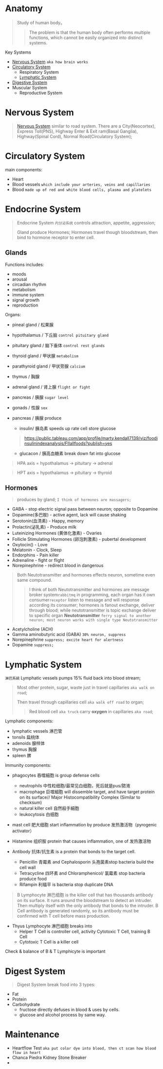 # Anatomy
> Study of human body。
> 
> > The problem is that the human body often performs multiple functions, which cannot be easily organized into distinct systems.

Key Systems
- [Nervous System](../psychology/nervous.md) `aka how brain works`
- [Circulatory System](#circulatory-system)
  - Respiratory System
  - [Lymphatic System](#lymphatic-system)
- [Digestive System](#digest-system)
- Muscular System
  - Reproductive System

# Nervous System
> [Nervous System](../psychology/nervous.md) similar to road system. There are a City(Neocortex), Express Toll(PNS), Highway Enter & Exit ram(Basal Ganglia), Highway(Spinal Cord), Normal Road(Circulatory System);

# Circulatory System
main components:
- Heart
- Blood vessels `which include your arteries, veins and capillaries`
- Blood `made up of red and white blood cells, plasma and platelets`


# Endocrine System
> Endocrine System `内分泌系统` controls attraction, appetite, aggression;
>
> Gland produce Hormones; Hormones travel though bloodstream, then bind to hormone receptor to enter cell. 

## Glands
Functions includes:
- moods
- arousal
- circadian rhythm
- metabolism
- immune system
- signal growth
- reproduction

Organs:
- pineal gland / 松果腺
- hypothalamus / 下丘脑 `control pituitary gland`
- pituitary gland / 脑下垂体 `control rest glands`
- thyroid gland / 甲状腺 `metabolism`
- parathyroid gland / 甲状旁腺 `calcium`
- thymus / 胸腺
- adrenal gland / 肾上腺 `flight or fight`
- pancreas / 胰腺 `sugar level`
- gonads / 性腺 `sex`

- pancreas / 胰腺 produce 
   * insulin/ 胰岛素 speeds up rate cell store glucose
    > https://public.tableau.com/app/profile/marty.kendall7139/viz/foodinsulinindexanalysis/FIIallfoods?publish=yes
   * glucacon / 胰高血糖素 break down fat into glucose

> HPA axis = hypothalamus -> pituitary  -> adrenal

> HPT axis = hypothalamus -> pituitary  -> thyroid

## Hormones
> produces by gland; `I think of hormones are massagers;`
- GABA - stop electric signal pass between neuron; opposite to Dopamine
- Dopamine(多巴胺) - active agent, lack will cause shaking
- Serotonin(血清素) - Happy, memory
- Prolactin(泌乳素) - Produce milk
- Luteinizing Hormones (黄体化激素) - Ovaries
- Follicle Stimulating Hormones (卵泡刺激素) - pubertal development
- Oxytocin() - Love
- Melatonin - Clock, Sleep
- Endorphins - Pain killer
- Adrenaline - fight or flight
- Norepinephrine - redirect blood in dangerous

> Both Neutotransmitter and hormones effects neuron, sometime even same compound.
> > I think of both Neutotransmitter and hormones are message broker system`rabbitmq` in programming, each organ has it own consumer`receptor` listen to message and will response according its consumer; hormones is fanout exchange, deliver through blood; while neutotransmitter is topic exchange deliver to specific organ
**Neutotransmitter** `ferry signal to another neuron; most neuron works with single type Neutotransmitter`
- Acetylcholine (ACH)
- Gamma aminobutyric acid (GABA) `30% neuron, suppress`
- Norepinephrine `suppress; excite heart for alertness`
- Dopamine `suppress;`


# Lymphatic System
`淋巴系統`
Lymphatic vessels pumps 15% fluid back into blood stream;

> Most other protein, sugar, waste just in travel capillaries `aka walk on road`;
> 
> Then travel through capillaries cell `aka walk off road` to organ;
> >Red blood cell `aka truck` carry **oxygen** in capillaries `aka road`;


Lymphatic components:
- lymphatic vessels 淋巴管
- tonsils 扁桃体
- adenoids 腺样体
- thymus 胸腺
- spleen 脾

Immunity components:
- phagocytes 吞噬細胞 is group defense cells
  - neutrophils 中性粒细胞/最常见白细胞，死后就是pus/脓液
  - macrophage 巨噬細胞 will dissemble target, and have target protein on its surface// Major Histocompatibility Complex (Similar to checksum)
  - natural killer cell 自然殺手細胞
  - leukocytosis 白细胞

- mast cell 肥大细胞 start inflammation by produce 发热激活物（pyrogenic activator）
- Histamine 组织胺 protein that causes inflammation, one of 发热激活物


- Antibody 抗体/抗生素 is a protein that bonds to the target cell.
  - Penicillin 青霉素 and Cephalosporin 头孢菌素stop bacteria build the cell wall
  - Tetracycline 四环素 and Chloramphenicol/ 氯霉素 stop bacteria produce food
  - Rifampin 利福平 is bacteria stop duplicate DNA

> B Lymphocyte 淋巴细胞 is the killer cell that has thousands antibody on its surface. It runs around the bloodstream to detect an intruder. Then multiply itself with the only antibody that bonds to the intruder.
B Cell antibody is generated randomly, so its antibody must be confirmed with T cell before mass production.

- Thyus Lymphocyte 淋巴细胞 breaks into
  - Helper T Cell is controller cell, activity Cytotoxic T Cell, training B Cell
  - Cytotoxic T Cell is a killer cell

Check & balance of B & T Lymphicyte is important

# Digest System
> Digest System break food into 3 types:
- Fat
- Protein
- Carbohydrate
  - fructose directly defuses in blood & uses by cells.
  - glucose and alcohol process by same way.


# Maintenance
- Heartflow Test `aka put color dye into blood, then ct scan how blood flow in heart`
- Chanca Piedra Kidney Stone Breaker
- 